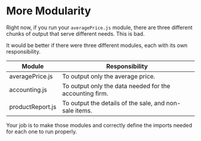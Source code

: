 # More Modularity

Right now, if you run your `averagePrice.js` module, there are three different chunks of output that serve different needs. This is bad.

It would be better if there were three different modules, each with its own responsibility.

| Module | Responsibility |
| --- | --- |
| averagePrice.js | To output only the average price. |
| accounting.js | To output only the data needed for the accounting firm. |
| productReport.js | To output the details of the sale, and non-sale items. |

Your job is to make those modules and correctly define the imports needed for each one to run properly.
